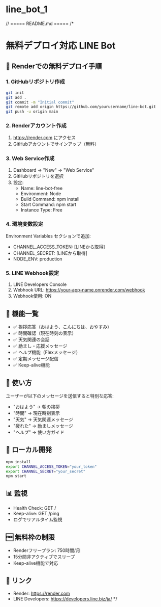 # line_bot_1

// ===== README.md =====
/*
# 無料デプロイ対応 LINE Bot

## 🚀 Renderでの無料デプロイ手順

### 1. GitHubリポジトリ作成
```bash
git init
git add .
git commit -m "Initial commit"
git remote add origin https://github.com/yourusername/line-bot.git
git push -u origin main
```

### 2. Renderアカウント作成
1. https://render.com にアクセス
2. GitHubアカウントでサインアップ（無料）

### 3. Web Service作成
1. Dashboard → "New" → "Web Service"
2. GitHubリポジトリを選択
3. 設定:
   - Name: line-bot-free
   - Environment: Node
   - Build Command: npm install
   - Start Command: npm start
   - Instance Type: Free

### 4. 環境変数設定
Environment Variables セクションで追加:
- CHANNEL_ACCESS_TOKEN: [LINEから取得]
- CHANNEL_SECRET: [LINEから取得]
- NODE_ENV: production

### 5. LINE Webhook設定
1. LINE Developers Console
2. Webhook URL: https://your-app-name.onrender.com/webhook
3. Webhook使用: ON

## 🎯 機能一覧
- ✅ 挨拶応答（おはよう、こんにちは、おやすみ）
- ✅ 時間確認（現在時刻の表示）
- ✅ 天気関連の会話
- ✅ 励まし・応援メッセージ
- ✅ ヘルプ機能（Flexメッセージ）
- ✅ 定期メッセージ配信
- ✅ Keep-alive機能

## 📱 使い方
ユーザーが以下のメッセージを送信すると特別な応答:
- "おはよう" → 朝の挨拶
- "時間" → 現在時刻表示
- "天気" → 天気関連メッセージ
- "疲れた" → 励ましメッセージ
- "ヘルプ" → 使い方ガイド

## 🔧 ローカル開発
```bash
npm install
export CHANNEL_ACCESS_TOKEN="your_token"
export CHANNEL_SECRET="your_secret"
npm start
```

## 📊 監視
- Health Check: GET /
- Keep-alive: GET /ping
- ログでリアルタイム監視

## 🆓 無料枠の制限
- Renderフリープラン: 750時間/月
- 15分間非アクティブでスリープ
- Keep-alive機能で対応

## 🔗 リンク
- Render: https://render.com
- LINE Developers: https://developers.line.biz/ja/
*/
